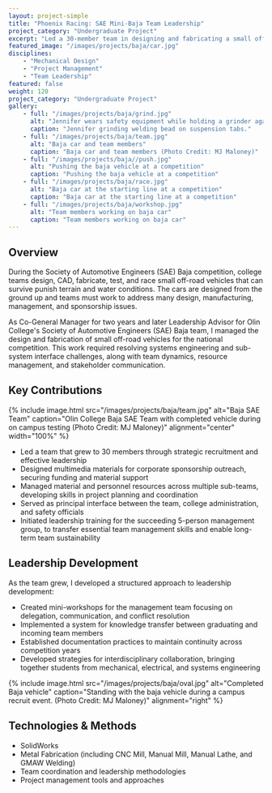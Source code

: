 ```yaml
---
layout: project-simple
title: "Phoenix Racing: SAE Mini-Baja Team Leadership"
project_category: "Undergraduate Project"
excerpt: "Led a 30-member team in designing and fabricating a small off-road vehicle for national competition, developing leadership and project management skills."
featured_image: "/images/projects/baja/car.jpg"
disciplines:
    - "Mechanical Design"
    - "Project Management"
    - "Team Leadership"
featured: false
weight: 120
project_category: "Undergraduate Project"
gallery:
    - full: "/images/projects/baja/grind.jpg" 
      alt: "Jennifer wears safety equipment while holding a grinder against a bare steel frame" 
      caption: "Jennifer grinding welding bead on suspension tabs."
    - full: "/images/projects/baja/team.jpg"
      alt: "Baja car and team members"
      caption: "Baja car and team members (Photo Credit: MJ Maloney)"
    - full: "/images/projects/baja//push.jpg"
      alt: "Pushing the baja vehicle at a competition"
      caption: "Pushing the baja vehicle at a competition"
    - full: "/images/projects/baja/race.jpg"
      alt: "Baja car at the starting line at a competition"
      caption: "Baja car at the starting line at a competition"
    - full: "/images/projects/baja/workshop.jpg"
      alt: "Team members working on baja car"
      caption: "Team members working on baja car"
---
```


## Overview

During the Society of Automotive Engineers (SAE) Baja competition, college teams design, CAD, fabricate, test, and race small off-road vehicles that can survive punish terrain and water conditions. The cars are designed from the ground up and teams must work to address many design, manufacturing, management, and sponsorship issues.

As Co-General Manager for two years and later Leadership Advisor for Olin College's Society of Automotive Engineers (SAE) Baja team, I managed the design and fabrication of small off-road vehicles for the national competition. This work required resolving systems engineering and sub-system interface challenges, along with team dynamics, resource management, and stakeholder communication.

## Key Contributions

{% include image.html src="/images/projects/baja/team.jpg" alt="Baja SAE Team" caption="Olin College Baja SAE Team with completed vehicle during on campus testing (Photo Credit: MJ Maloney)" alignment="center" width="100%" %}

-   Led a team that grew to 30 members through strategic recruitment and effective leadership
-   Designed multimedia materials for corporate sponsorship outreach, securing funding and material support
-   Managed material and personnel resources across multiple sub-teams, developing skills in project planning and coordination
-   Served as principal interface between the team, college administration, and safety officials
-   Initiated leadership training for the succeeding 5-person management group, to transfer essential team management skills and enable long-term team sustainability

## Leadership Development

As the team grew, I developed a structured approach to leadership development:

-   Created mini-workshops for the management team focusing on delegation, communication, and conflict resolution
-   Implemented a system for knowledge transfer between graduating and incoming team members
-   Established documentation practices to maintain continuity across competition years
-   Developed strategies for interdisciplinary collaboration, bringing together students from mechanical, electrical, and systems engineering

{% include image.html src="/images/projects/baja/oval.jpg" alt="Completed Baja vehicle" caption="Standing with the baja vehicle during a campus recruit event. (Photo Credit: MJ Maloney)" alignment="right"  %}

## Technologies & Methods

-   SolidWorks
-   Metal Fabrication (including CNC Mill, Manual Mill, Manual Lathe, and GMAW Welding)
-   Team coordination and leadership methodologies
-   Project management tools and approaches
